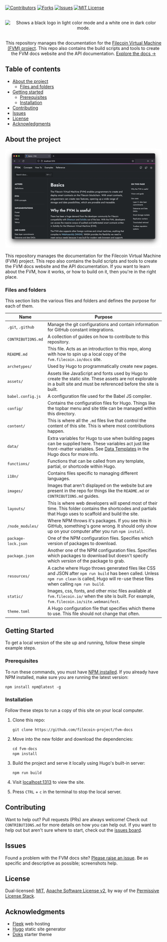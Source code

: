 <!-- HEADER -->
[![Contributors][contributors-shield]][contributors-url]
[![Forks][forks-shield]][forks-url]
[![Issues][issues-shield]][issues-url]
[![MIT License][license-shield]][license-url]

<br>

<picture align=center>
    <source media="(prefers-color-scheme: dark)" srcset="https://user-images.githubusercontent.com/9611008/185500541-565c4d4d-660b-43e8-bc4e-00e9e8fb48b2.png">
    <source media="(prefers-color-scheme: light)" srcset="https://user-images.githubusercontent.com/9611008/185500539-e0a0e852-c3b6-452b-bc7c-fe2fd165fc15.png">
    <img alt="Shows a black logo in light color mode and a white one in dark color mode." src="https://user-images.githubusercontent.com/25423296/163456779-a8556205-d0a5-45e2-ac17-42d089e3c3f8.png">
</picture>

<br>
<br>

<p align="center"> This repository manages the documentation for the <a href="https://github.com/filecoin-project/fvm">Filecoin Virtual Machine (FVM) project</a>. This repo also contains the build scripts and tools to create the FVM docs website and the API documentation. <a href="https://fvm.filecoin.io/docs">Explore the docs →</a></p>

<!-- /HEADER -->



<!-- TABLE OF CONTENTS -->
## Table of contents

- [About the project](#about-the-project)
    - [Files and folders](#files-and-folders)
- [Getting started](#getting-started)
    - [Prerequisites](#prerequisites)
    - [Installation](#installation)
- [Contributing](#contributing)
- [Issues](#issues)
- [License](#license)
- [Acknowledgments](#acknowledgments)
<!-- /TABLE OF CONTENTS -->



<!-- ABOUT THE PROJECT -->
## About the project

[![FVM Homepage][product-screenshot]](https://fvm.filecoin.io/)

This repository manages the documentation for the Filecoin Virtual Machine (FVM) project. This repo also contains the build scripts and tools to create the FVM docs website and the API documentation. If you want to learn about the FVM, how it works, or how to build on it, then you're in the right place.

### Files and folders

This section lists the various files and folders and defines the purpose for each of them.

| Name | Purpose |
| --- | --- |
| `.git`, `.github` | Manage the git configurations and contain information for GitHub constant integrations. |
| `CONTRIBUTIONS.md` | A collection of guides on how to contribute to this repository. |
| `README.md` | This file. Acts as an introduction to this repo, along with how to spin up a local copy of the `fvm.filecoin.io/docs` site. |
| `archetypes/` | Used by Hugo to programmatically create new pages. |
| `assets/` | Assets like JavaScript and fonts used by Hugo to create the static site. These assets are not explorable in a built site and must be referenced before the site is built. |
| `babel.config.js` | A configuration file used for the Babel JS compiler. |
| `config/` | Contains the configuration files for Hugo. Things like the topbar menu and site title can be managed within this directory. |
| `content/` | This is where all the `.md` files live that control the content of this site. This is where most contributions happen. |
| `data/` | Extra variables for Hugo to use when building pages can be supplied here. These variables act just like front-matter variables. See [Data Templates](https://gohugo.io/templates/data-templates/) in the Hugo docs for more info. |
| `functions/` | Functions that can be called from any template, partial, or shortcode within Hugo. |
| `i18n/` | Contains files specific to managing different languages. |
| `images/` | Images that aren't displayed on the website but are present in the repo for things like the `README.md` or `CONTRIBUTIONS.md` guides. |
| `layouts/` | This is where web developers will spend most of their time. This folder contains the shortcodes and partials that Hugo uses to scaffold and build the site. |
| `/node_modules/` | Where NPM throws it's packages. If you see this in GitHub, something's gone wrong. It should only show up on your computer after you run `npm install`. |
| `package-lock.json` | One of the NPM configuration files. Specifies which version of packages to download. |
| `package.json` | Another one of the NPM configuration files. Specifies which packages to download but doesn't specify which _version_ of the package to grab.
| `resources/` | A cache where Hugo throws generated files like CSS and JSON after `npm run build` has been called. Unless `npm run clean` is called, Hugo will re-use these files when calling `npm run build`. |
| `static/` | Images, css, fonts, and other misc files available at `fvm.filecoin.io/` when the site is built. For example, `fvm.filecoin.io/site.webmanifest`.
| `theme.toml` | A Hugo configuration file that specifies which theme to use. This file should not change that often. |
<!-- /ABOUT THE PROJECT -->



<!-- GETTING STARTED-->
## Getting Started

To get a local version of the site up and running, follow these simple example steps.
<!-- /GETTING STARTED-->



<!-- PREREQUISITIES -->
### Prerequisites

To run these commands, you must have [NPM installed](https://www.npmjs.com/). If you already have NPM installed, make sure you are running the latest version:

```shell
npm install npm@latest -g
```
<!-- /PREREQUISITIES -->



<!-- INSTALLATION -->
### Installation

Follow these steps to run a copy of this site on your local computer. 

1. Clone this repo:

    ```shell
    git clone https://github.com/filecoin-project/fvm-docs
    ```

1. Move into the new folder and download the dependencies:

    ```shell
    cd fvm-docs
    npm install
    ```

1. Build the project and serve it locally using Hugo's built-in server:

    ```shell
    npm run build
    ```

1. Visit [localhost:1313](http://localhost:1313) to view the site.
1. Press `CTRL` + `c` in the terminal to stop the local server.
<!-- /INSTALLATION -->



<!-- CONTRIBUTING -->
## Contributing

Want to help out? Pull requests (PRs) are always welcome! Check out `CONTRIBUTIONS.md` for more details on how you can help out. If you want to help out but aren't sure where to start, check out the [issues board](https://github.com/filecoin-project/fvm-docs/issues).
<!-- /CONTRIBUTING -->



<!-- ISSUES -->
## Issues 

Found a problem with the FVM docs site? [Please raise an issue](https://github.com/filecoin-project/fvm-docs/issues/new). Be as specific and descriptive as possible; screenshots help.
<!-- /ISSUES -->



<!-- LICENSE -->
## License

Dual-licensed: [MIT](./LICENSE-MIT), [Apache Software License v2](./LICENSE-APACHE), by way of the [Permissive License Stack](https://protocol.ai/blog/announcing-the-permissive-license-stack/).
<!-- /LICENSE -->


<!-- TODO
## Contact

Project Link: [https://github.com/filecoin-project/fvm-docs](https://github.com/filecoin-project/fvm-docs)
-->



<!-- ACKNOWLEDGMENTS -->
## Acknowledgments

- [Fleek](https://fleek.co) web hosting
- [Hugo](https://gohugo.io) static site generator 
- [Doks](https://getdoks.org) starter theme 
<!-- /ACKNOWLEDGMENTS -->



<!-- MARKDOWN LINKS & IMAGES -->
[contributors-shield]: https://img.shields.io/github/contributors/filecoin-project/fvm-docs.svg?style=for-the-badge
[contributors-url]: https://github.com/filecoin-project/fvm-docs/graphs/contributors
[forks-shield]: https://img.shields.io/github/forks/filecoin-project/fvm-docs.svg?style=for-the-badge
[forks-url]: https://github.com/filecoin-project/fvm-docs/network/members
[stars-shield]: https://img.shields.io/github/stars/filecoin-project/fvm-docs.svg?style=for-the-badge
[stars-url]: https://github.com/filecoin-project/fvm-docs/stargazers
[issues-shield]: https://img.shields.io/github/issues/filecoin-project/fvm-docs.svg?style=for-the-badge
[issues-url]: https://github.com/filecoin-project/fvm-docs/issues
[license-shield]: https://img.shields.io/badge/license-MIT-blueviolet?style=for-the-badge
[license-url]: https://github.com/filecoin-project/fvm-docs/blob/master/LICENSE.txt
[product-screenshot]: ./images/fvm-docs-homepage.png
<!-- /MARKDOWN LINKS & IMAGES -->

<!-- markdownlint-disable-file -->
